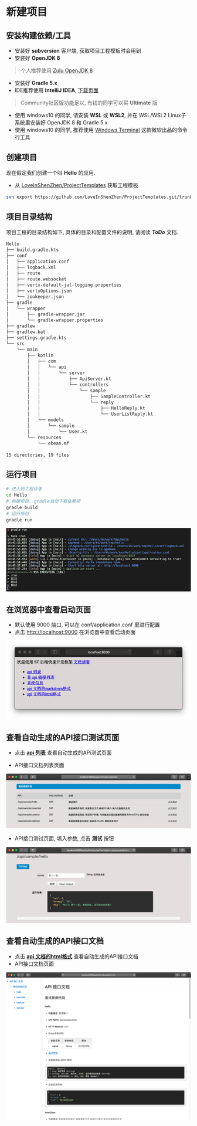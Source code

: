 # 新建项目
    
## 安装构建依赖/工具
* 安装好 **subversion** 客户端, 获取项目工程模板时会用到
* 安装好 **OpenJDK 8**
> 个人推荐使用 [Zulu OpenJDK 8](https://cn.azul.com/)
* 安装好 **Gradle 5.x**
* IDE推荐使用 **IntelliJ IDEA**, [下载页面](https://www.jetbrains.com/idea/download/)  
> Community社区版功能足以, 有钱的同学可以买 **Ultimate** 版
* 使用 windows10 的同学, 请安装 **WSL** 或 **WSL2**, 并在 WSL/WSL2 Linux子系统里安装好 OpenJDK 8 和 Gradle 5.x
* 使用 windows10 的同学, 推荐使用 [Windows Terminal](https://github.com/microsoft/Terminal) 这款微软出品的命令行工具

## 创建项目
现在假定我们创建一个叫 **Hello** 的应用.

* 从 [LoveInShenZhen/ProjectTemplates](https://github.com/LoveInShenZhen/ProjectTemplates) 获取工程模板.

```bash
svn export https://github.com/LoveInShenZhen/ProjectTemplates.git/trunk/vertx-web-simple Hello
```

## 项目目录结构
项目工程的目录结构如下, 具体的目录和配置文件的说明, 请阅读 _**ToDo**_ 文档.
```
Hello
├── build.gradle.kts
├── conf
│   ├── application.conf
│   ├── logback.xml
│   ├── route
│   ├── route.websocket
│   ├── vertx-default-jul-logging.properties
│   ├── vertxOptions.json
│   └── zookeeper.json
├── gradle
│   └── wrapper
│       ├── gradle-wrapper.jar
│       └── gradle-wrapper.properties
├── gradlew
├── gradlew.bat
├── settings.gradle.kts
└── src
    └── main
        ├── kotlin
        │   ├── com
        │   │   └── api
        │   │       └── server
        │   │           ├── ApiServer.kt
        │   │           └── controllers
        │   │               └── sample
        │   │                   ├── SampleController.kt
        │   │                   └── reply
        │   │                       ├── HelloReply.kt
        │   │                       └── UserListReply.kt
        │   └── models
        │       └── sample
        │           └── User.kt
        └── resources
            └── ebean.mf

15 directories, 19 files
```

## 运行项目

```bash
# 进入到工程目录
cd Hello
# 构建项目, gradle自动下载依赖项
gradle build
# 运行项目
gradle run
```
![输出显示](../../img/vertx_web_simple_gradle_run.png)

## 在浏览器中查看启动页面
* 默认使用 9000 端口, 可以在 conf/application.conf 里进行配置
* 点击 [http://localhost:9000](http://localhost:9000) 在浏览器中查看启动页面

![启动页面](../../img/index_page.png)

## 查看自动生成的API接口测试页面
* 点击 **[api 列表](http://localhost:9000/api/builtin/doc/apiIndex)** 查看自动生成的APi测试页面

* API接口文档列表页面

![API接口文档列表页面](../../img/apiIndex_page.png)

* API接口测试页面, 填入参数, 点击 **测试** 按钮

![API接口测试页面](../../img/api_sample_hello.png)

## 查看自动生成的API接口文档
* 点击 **[api 文档的html格式](http://localhost:9000/api/builtin/doc/apiDocHtml)** 查看自动生成的API接口文档
* API接口文档页面

![API接口文档页面](../../img/api_doc_page.png)
